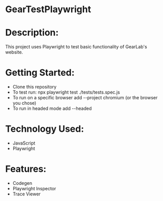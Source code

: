 # GearTestPlaywright

# Description:
This project uses Playwright to test basic functionality of GearLab's website.

# Getting Started:
* Clone this repository
* To test run: npx playwright test ./tests/tests.spec.js
* To run on a specific browser add --project chromium (or the browser you chose)
* To run in headed mode add --headed

# Technology Used:
* JavaScript
* Playwright

# Features:
* Codegen
* Playwright Inspector
* Trace Viewer

